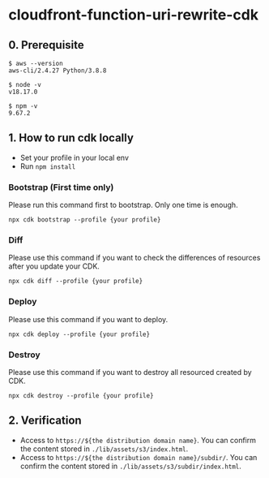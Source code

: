 # cloudfront-function-uri-rewrite-cdk

## 0. Prerequisite

```
$ aws --version
aws-cli/2.4.27 Python/3.8.8
```

```
$ node -v
v18.17.0
```

```
$ npm -v
9.67.2
```

## 1. How to run cdk locally

- Set your profile in your local env
- Run `npm install`

### Bootstrap (First time only)
Please run this command first to bootstrap. Only one time is enough.

```
npx cdk bootstrap --profile {your profile}
```

### Diff
Please use this command if you want to check the differences of resources after you update your CDK.

```
npx cdk diff --profile {your profile}
```

### Deploy
Please use this command if you want to deploy.

```
npx cdk deploy --profile {your profile}
```

### Destroy
Please use this command if you want to destroy all resourced created by CDK.

```
npx cdk destroy --profile {your profile}
```

## 2. Verification

- Access to `https://${the distribution domain name}`. You can confirm the content stored in `./lib/assets/s3/index.html`.
- Access to `https://${the distribution domain name}/subdir/`. You can confirm the content stored in `./lib/assets/s3/subdir/index.html`.